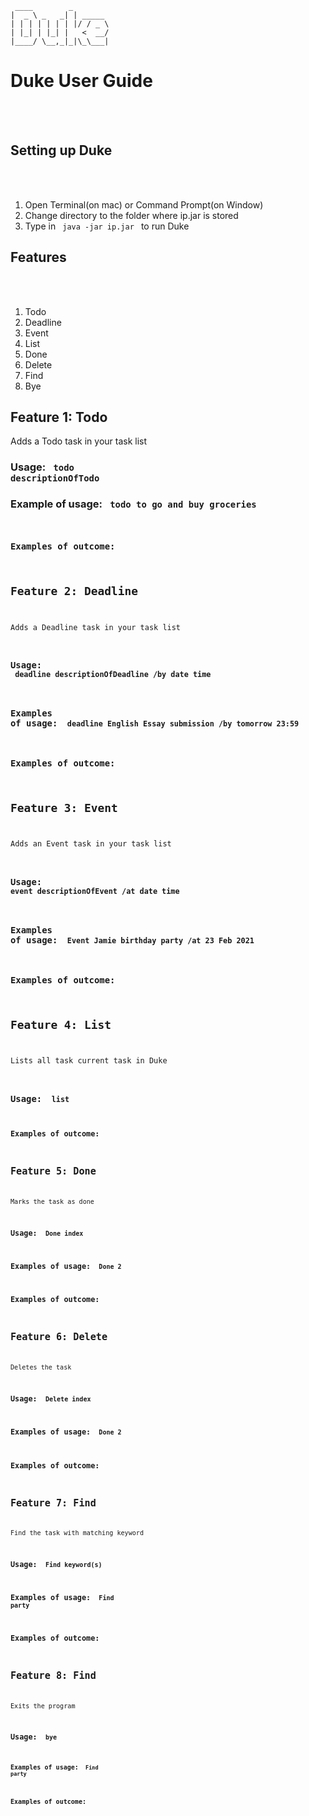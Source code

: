    ```
    ____        _        
   |  _ \ _   _| | _____ 
   | | | | | | | |/ / _ \
   | |_| | |_| |   <  __/
   |____/ \__,_|_|\_\___|
   ```
# Duke User Guide
<br></br>

## Setting up Duke
<br></br>
1. Open Terminal(on mac) or Command Prompt(on Window)
2. Change directory to the folder where ip.jar is stored
3. Type in <code> java -jar ip.jar </code> to run Duke

## Features
<br></br>
1. Todo
2. Deadline
3. Event
4. List
5. Done
6. Delete
7. Find
8. Bye

## Feature 1: Todo
Adds a Todo task in your task list
### Usage: <code> todo descriptionOfTodo </code>
### Example of usage: <code> todo to go and buy groceries
### Examples of outcome:


## Feature 2: Deadline
Adds a Deadline task in your task list
### Usage: <code> deadline descriptionOfDeadline /by date time</code>
### Examples of usage: <code> deadline English Essay submission /by tomorrow 23:59 </code>
### Examples of outcome:



## Feature 3: Event
Adds an Event task in your task list
### Usage: <code> event descriptionOfEvent /at date time </code>
### Examples of usage: <code> Event Jamie birthday party /at 23 Feb 2021 </code>
### Examples of outcome:



##  Feature 4: List
Lists all task current task in Duke
### Usage: <code> list </bye>
### Examples of outcome:



## Feature 5: Done 
Marks the task as done
### Usage: <code> Done index </code>
### Examples of usage: <code> Done 2 </code>
### Examples of outcome:



## Feature 6: Delete
Deletes the task
### Usage: <code> Delete index </code>
### Examples of usage: <code> Done 2 </code>
### Examples of outcome:



## Feature 7: Find
Find the task with matching keyword
### Usage: <code> Find keyword(s) </code>
### Examples of usage: <code> Find party </code>
### Examples of outcome:



## Feature 8: Find
Exits the program
### Usage: <code> bye </bye>
### Examples of usage: <code> Find party </code>
### Examples of outcome:












